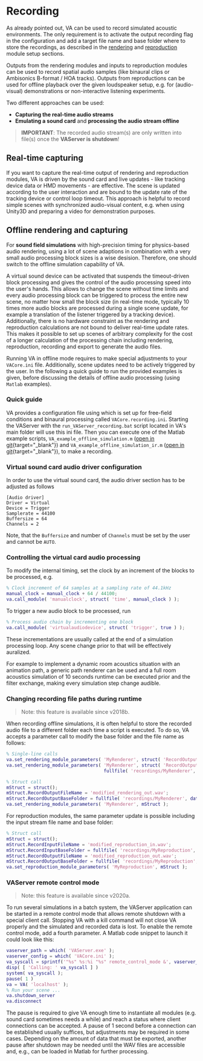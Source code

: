 # Recording

As already pointed out, VA can be used to record simulated acoustic environments. The only requirement is to activate the output recording flag in the configuration and add a target file name and base folder where to store the recordings, as described in the [rendering](configuration.md#optional-rendering-module-parameters) and [reproduction](configuration.md#optional-reproduction-module-parameters) module setup sections.

Outputs from the rendering modules and inputs to reproduction modules can be used to record spatial audio samples (like binaural clips or Ambisonics B-format / HOA tracks). Outputs from reproductions can be used for offline playback over the given loudspeaker setup, e.g. for (audio-visual) demonstrations or non-interactive listening experiments.

Two different approaches can be used:

- **Capturing the real-time audio streams**
- **Emulating a sound card** and **processing the audio stream offline**

>**IMPORTANT**: The recorded audio stream(s) are only written into file(s) once the **VAServer is shutdown**!

## Real-time capturing

If you want to capture the real-time output of rendering and reproduction modules, VA is driven by the sound card and live updates - like tracking device data or HMD movements - are effective. The scene is updated according to the user interaction and are bound to the update rate of the tracking device or control loop timeout. This approach is helpful to record simple scenes with synchronized audio-visual content, e.g. when using Unity3D and preparing a video for demonstration purposes.

## Offline rendering and capturing

For **sound field simulations** with high-precision timing for physics-based audio rendering, using a lot of scene adaptions in combination with a very small audio processing block sizes is a wise desision. Therefore, one should switch to the offline simulation capability of VA.

A virtual sound device can be activated that suspends the timeout-driven block processing and gives the control of the audio processing speed into the user's hands. This allows to change the scene without time limits and every audio processing block can be triggered to process the entire new scene, no matter how small the block size (in real-time mode, typically 10 times more audio blocks are processed during a single scene update, for example a translation of the listener triggered by a tracking device). Additionally, there is no hardware constraint as the rendering and reproduction calculations are not bound to deliver real-time update rates. This makes it possible to set up scenes of arbitrary complexity for the cost of a longer calculation of the processing chain including rendering, reproduction, recording and export to generate the audio files.

Running VA in offline mode requires to make special adjustments to your `VACore.ini` file. Additionally, scene updates need to be actively triggered by the user. In the following a quick guide to run the provided examples is given, before discussing the details of offline audio processing (using `Matlab` examples).

### Quick guide
VA provides a configuration file using which is set up for free-field conditions and binaural processing called `VACore.recording.ini`. Starting the VAServer with the `run_VAServer_recording.bat` script located in VA's main folder will use this ini file. Then you can execute one of the Matlab example scripts, `VA_example_offline_simulation.m` ([open in git](https://git.rwth-aachen.de/ita/VAMatlab/blob/master/matlab/VA_example_offline_simulation.m){target="_blank"}) and `VA_example_offline_simulation_ir.m` ([open in git](https://git.rwth-aachen.de/ita/VAMatlab/blob/master/matlab/VA_example_offline_simulation_ir.m){target="_blank"}), to make a recording.

### Virtual sound card audio driver configuration
In order to use the virtual sound card, the audio driver section has to be adjusted as follows
```
[Audio driver]
Driver = Virtual
Device = Trigger
Samplerate = 44100
Buffersize = 64
Channels = 2
```
Note, that the `Buffersize` and number of `Channels` must be set by the user and cannot be `AUTO`.

### Controlling the virtual card audio processing
To modify the internal timing, set the clock by an increment of the blocks to be processed, e.g.
```matlab
% Clock increment of 64 samples at a sampling rate of 44.1kHz
manual_clock = manual_clock + 64 / 44100;
va.call_module( 'manualclock', struct( 'time', manual_clock ) );
```

To trigger a new audio block to be processed, run
```matlab
% Process audio chain by incrementing one block
va.call_module( 'virtualaudiodevice', struct( 'trigger', true ) );
```
These incrementations are usually called at the end of a simulation processing loop. Any scene change prior to that will be effectively auralized.

For example to implement a dynamic room acoustics situation with an animation path, a generic path renderer can be used and a full room acoustics simulation of 10 seconds runtime can be executed prior and the filter exchange, making every simulation step change audible. 

### Changing recording file paths during runtime
>Note: this feature is available since v2018b.

When recording offline simulations, it is often helpful to store the recorded audio file to a different folder each time a script is executed. To do so, VA accepts a parameter call to modify the base folder and the file name as follows: 
```matlab
% Single-line calls
va.set_rendering_module_parameters( 'MyRenderer', struct( 'RecordOutputFileName', 'modified_reproduction_out.wav' ) );
va.set_rendering_module_parameters( 'MyRenderer', struct( 'RecordOutputBaseFolder', ...
                                    fullfile( 'recordings/MyRenderer', datestr( datetime( now, 'yyyy-mm-dd_HH-MM-SS' ) ) ) ) ); % with date and time folder

% Struct call
mStruct = struct();
mStruct.RecordOutputFileName = 'modified_rendering_out.wav';
mStruct.RecordOutputBaseFolder = fullfile( 'recordings/MyRenderer', datestr( datetime( now, 'yyyy-mm-dd_HH-MM-SS' ) ) ); % with date and time folder
va.set_rendering_module_parameters( 'MyRenderer', mStruct );
```

For reproduction modules, the same parameter update is possible including the input stream file name and base folder: 
```matlab
% Struct call
mStruct = struct();
mStruct.RecordInputFileName = 'modified_reproduction_in.wav';
mStruct.RecordInputBaseFolder = fullfile( 'recordings/MyReproduction', datestr( datetime( 'now' ) ) ); % with date and time folder
mStruct.RecordOutputFileName = 'modified_reproduction_out.wav';
mStruct.RecordOutputBaseFolder = fullfile( 'recordings/MyReproduction', datestr( datetime( 'now' ) ) ); % with date and time folder
va.set_reproduction_module_parameters( 'MyReproduction', mStruct );
```

### VAServer remote control mode
>Note: this feature is available since v2020a.

To run several simulations in a batch system, the VAServer application can be started in a remote control mode that allows remote shutdown with a special client call. Stopping VA with a kill command will not close VA properly and the simulated and recorded data is lost. To enable the remote control mode, add a fourth parameter. A Matlab code snippet to launch it could look like this:

```matlab
vaserver_path = which( 'VAServer.exe' );
vaserver_config = which( 'VACore.ini' );
va_syscall = sprintf('"%s" %s:%i "%s" remote_control_mode &', vaserver_path, 'localhost', 12340, vaserver_config );
disp( [ 'Calling: ' va_syscall ] )
system( va_syscall );
pause( 1 )
va = VA( 'localhost' );
% Run your scene ...
va.shutdown_server
va.disconnect
```

The pause is required to give VA enough time to instantiate all modules (e.g. sound card sometimes needs a while) and reach a status where client connections can be accepted. A pause of 1 second before a connection can be established usually suffices, but adjustments may be required in some cases. Depending on the amount of data that must be exported, another pause after shutdown may be needed until the WAV files are accessible and, e.g., can be loaded in Matlab for further processing.

